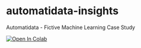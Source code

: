 # automatidata-insights
Automatidata - Fictive Machine Learning Case Study

[![Open In Colab](https://colab.research.google.com/assets/colab-badge.svg)](https://colab.research.google.com/github/schravenralph/automatidata-insights/blob/main/Automatidata_Course_5_Linear_Regression.ipynb)
